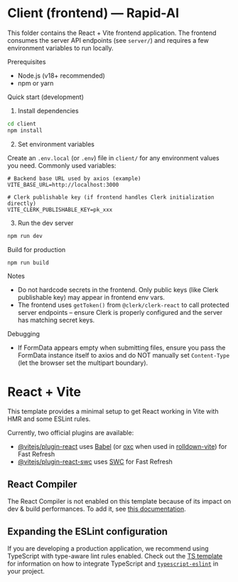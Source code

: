 # Client (frontend) — Rapid-AI

This folder contains the React + Vite frontend application. The frontend consumes the server API endpoints (see `server/`) and requires a few environment variables to run locally.

Prerequisites

- Node.js (v18+ recommended)
- npm or yarn

Quick start (development)

1. Install dependencies

```bash
cd client
npm install
```

2. Set environment variables

Create an `.env.local` (or `.env`) file in `client/` for any environment values you need. Commonly used variables:

```env
# Backend base URL used by axios (example)
VITE_BASE_URL=http://localhost:3000

# Clerk publishable key (if frontend handles Clerk initialization directly)
VITE_CLERK_PUBLISHABLE_KEY=pk_xxx
```

3. Run the dev server

```bash
npm run dev
```

Build for production

```bash
npm run build
```

Notes

- Do not hardcode secrets in the frontend. Only public keys (like Clerk publishable key) may appear in frontend env vars.
- The frontend uses `getToken()` from `@clerk/clerk-react` to call protected server endpoints – ensure Clerk is properly configured and the server has matching secret keys.

Debugging

- If FormData appears empty when submitting files, ensure you pass the FormData instance itself to axios and do NOT manually set `Content-Type` (let the browser set the multipart boundary).

# React + Vite

This template provides a minimal setup to get React working in Vite with HMR and some ESLint rules.

Currently, two official plugins are available:

- [@vitejs/plugin-react](https://github.com/vitejs/vite-plugin-react/blob/main/packages/plugin-react) uses [Babel](https://babeljs.io/) (or [oxc](https://oxc.rs) when used in [rolldown-vite](https://vite.dev/guide/rolldown)) for Fast Refresh
- [@vitejs/plugin-react-swc](https://github.com/vitejs/vite-plugin-react/blob/main/packages/plugin-react-swc) uses [SWC](https://swc.rs/) for Fast Refresh

## React Compiler

The React Compiler is not enabled on this template because of its impact on dev & build performances. To add it, see [this documentation](https://react.dev/learn/react-compiler/installation).

## Expanding the ESLint configuration

If you are developing a production application, we recommend using TypeScript with type-aware lint rules enabled. Check out the [TS template](https://github.com/vitejs/vite/tree/main/packages/create-vite/template-react-ts) for information on how to integrate TypeScript and [`typescript-eslint`](https://typescript-eslint.io) in your project.
